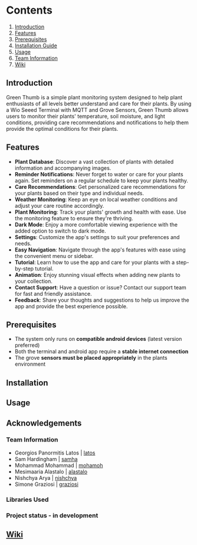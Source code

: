 # Contents
1. [Introduction](#introduction)
2. [Features](#features)
3. [Prerequisites](#prerequisits)
4. [Installation Guide](#installation)
5. [Usage](#usage)
6. [Team Information](#acknowledgements)
7. [Wiki](#wiki)

## Introduction
Green Thumb is a simple plant monitoring system designed to help plant enthusiasts of all levels better understand and care for their plants. By using a Wio Seeed Terminal with MQTT and Grove Sensors, Green Thumb allows users to monitor their plants' temperature, soil moisture, and light conditions, providing care recommendations and notifications to help them provide the optimal conditions for their plants.

## Features
* **Plant Database**: Discover a vast collection of plants with detailed information and accompanying images.
* **Reminder Notifications**: Never forget to water or care for your plants again. Set reminders on a regular schedule to keep your plants healthy.
* **Care Recommendations**: Get personalized care recommendations for your plants based on their type and individual needs.
* **Weather Monitoring**: Keep an eye on local weather conditions and adjust your care routine accordingly.
* **Plant Monitoring**: Track your plants' growth and health with ease. Use the monitoring feature to ensure they're thriving.
* **Dark Mode**: Enjoy a more comfortable viewing experience with the added option to switch to dark mode.
* **Settings**: Customize the app's settings to suit your preferences and needs.
* **Easy Navigation**: Navigate through the app's features with ease using the convenient menu or sidebar.
* **Tutorial**: Learn how to use the app and care for your plants with a step-by-step tutorial.
* **Animation**: Enjoy stunning visual effects when adding new plants to your collection.
* **Contact Support**: Have a question or issue? Contact our support team for fast and friendly assistance.
* **Feedback**: Share your thoughts and suggestions to help us improve the app and provide the best experience possible.

## Prerequisites
* The system only runs on **compatible android devices** (latest version preferred)
* Both the terminal and android app require a **stable internet connection**
* The grove **sensors must be placed appropriately** in the plants environment

## Installation

## Usage

## Acknowledgements
### Team Information
- Georgios Panormitis Latos | [latos](https://git.chalmers.se/latos)
- Sam Hardingham | [samha](https://git.chalmers.se/samha)
- Mohammad Mohammad | [mohamoh](https://git.chalmers.se/mohamoh)
- Mesimaaria Alastalo | [alastalo](https://git.chalmers.se/alastalo)
- Nishchya Arya | [nishchya](https://git.chalmers.se/nishchya)
- Simone Graziosi | [graziosi](https://git.chalmers.se/graziosi)

### Libraries Used

### Project status - in development

## [Wiki](https://git.chalmers.se/courses/dit113/2023/group-2/group-2/-/wikis/home)

